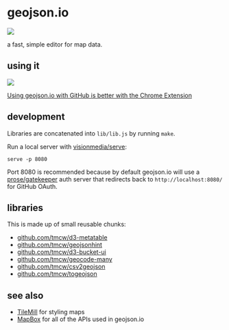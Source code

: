 # geojson.io

![](http://i.cloudup.com/kz3BAF7Hnx.png)

a fast, simple editor for map data.

## using it

![](http://i.cloudup.com/d6Z9dko1gr.png)

[Using geojson.io with GitHub is better with the Chrome Extension](https://github.com/mapbox/geojsonio-extension/releases/tag/v0.2.0)

## development

Libraries are concatenated into `lib/lib.js` by running `make`.

Run a local server with [visionmedia/serve](https://github.com/visionmedia/serve):

    serve -p 8080

Port 8080 is recommended because by default geojson.io will use a
[prose/gatekeeper](https://github.com/prose/gatekeeper) auth server that redirects
back to `http://localhost:8080/` for GitHub OAuth.

## libraries

This is made up of small reusable chunks:

* <a href='http://github.com/tmcw/d3-metatable'>github.com/tmcw/d3-metatable</a>
* <a href='http://github.com/tmcw/geojsonhint'>github.com/tmcw/geojsonhint</a>
* <a href='http://github.com/tmcw/d3-bucket-ui'>github.com/tmcw/d3-bucket-ui</a>
* <a href='http://github.com/tmcw/geocode-many'>github.com/tmcw/geocode-many</a>
* <a href='http://github.com/tmcw/csv2geojson'>github.com/tmcw/csv2geojson</a>
* <a href='http://github.com/tmcw/togeojson'>github.com/tmcw/togeojson</a>

## see also

* [TileMill](http://www.mapbox.com/tilemill/) for styling maps
* [MapBox](http://www.mapbox.com/) for all of the APIs used in geojson.io
